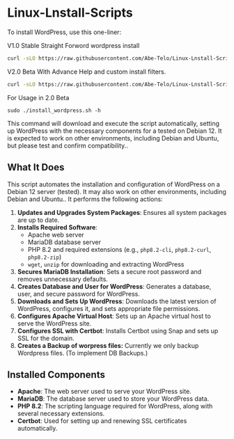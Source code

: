 # Linux-Lnstall-Scripts

To install WordPress, use this one-liner:

V1.0 Stable Straight Forword wordpress install 
```bash
curl -sLO https://raw.githubusercontent.com/Abe-Telo/Linux-Lnstall-Scripts/main/install_wordpress.sh && chmod +x install_wordpress.sh && sudo ./install_wordpress.sh
```
V2.0 Beta With Advance Help and custom install filters.
```bash
curl -sLO https://raw.githubusercontent.com/Abe-Telo/Linux-Lnstall-Scripts/main/install_wordpress.sh && chmod +x install_wordpress.sh && sudo ./install_wordpress.sh
```
For Usage in 2.0 Beta
```
sudo ./install_wordpress.sh -h
```

This command will download and execute the script automatically, setting up WordPress with the necessary components for a tested on Debian 12. It is expected to work on other environments, including Debian and Ubuntu, but please test and confirm compatibility..

## What It Does

This script automates the installation and configuration of WordPress on a Debian 12 server (tested). It may also work on other environments, including Debian and Ubuntu.. It performs the following actions:

1. **Updates and Upgrades System Packages**: Ensures all system packages are up to date.
2. **Installs Required Software**:
   - Apache web server
   - MariaDB database server
   - PHP 8.2 and required extensions (e.g., `php8.2-cli`, `php8.2-curl`, `php8.2-zip`)
   - `wget`, `unzip` for downloading and extracting WordPress
3. **Secures MariaDB Installation**: Sets a secure root password and removes unnecessary defaults.
4. **Creates Database and User for WordPress**: Generates a database, user, and secure password for WordPress.
5. **Downloads and Sets Up WordPress**: Downloads the latest version of WordPress, configures it, and sets appropriate file permissions.
6. **Configures Apache Virtual Host**: Sets up an Apache virtual host to serve the WordPress site.
7. **Configures SSL with Certbot**: Installs Certbot using Snap and sets up SSL for the domain.
8. **Creates a Backup of worpress files:** Currently we only backup Wordpress files. (To implement DB Backups.)

## Installed Components

- **Apache**: The web server used to serve your WordPress site.
- **MariaDB**: The database server used to store your WordPress data.
- **PHP 8.2**: The scripting language required for WordPress, along with several necessary extensions.
- **Certbot**: Used for setting up and renewing SSL certificates automatically.

